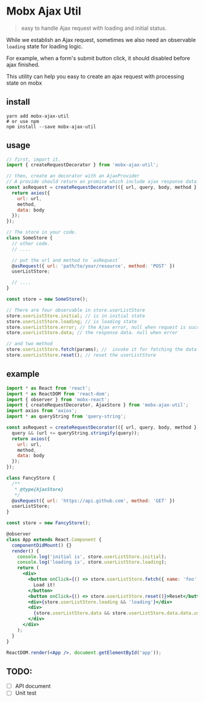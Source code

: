 # Mobx Ajax Util

> easy to handle Ajax request with loading and initial status.

While we establish an Ajax request, sometimes we also need an observable `loading` state for loading logic.

For example, when a form's submit button click, it should disabled before ajax finished.

This utility can help you easy to create an ajax request with processing state on mobx

## install

```shell
yarn add mobx-ajax-util
# or use npm
npm install --save mobx-ajax-util
```

## usage

```jsx
// first, import it.
import { createRequestDecorator } from 'mobx-ajax-util';

// then, create an decorator with an AjaxProvider
// A provide should return an promise which include ajax response data. You can use axios, fetch, or etc.
const asRequest = createRequestDecorator(({ url, query, body, method }) => {
  return axios({
    url: url,
    method,
    data: body
  });
});

// The store in your code.
class SomeStore {
  // other code.
  // ....

  // put the url and method to `asRequest`
  @asRequest({ url: 'path/to/your/resource', method: 'POST' })
  userListStore;

  // ....
}

const store = new SomeStore();

// There are four observable in store.userListStore
store.userListStore.initial; // is in initial state
store.userListStore.loading; // is loading state
store.userListStore.error; // the Ajax error, null when request is success
store.userListStore.data; // the response data. null when error

// and two method
store.userListStore.fetch(params); //  invoke it for fetching the data. the first parameter is the request body or url query(it depends on the HTTP method)
store.userListStore.reset(); // reset the userListStore
```

## example

```jsx
import * as React from 'react';
import * as ReactDOM from 'react-dom';
import { observer } from 'mobx-react';
import { createRequestDecorator, AjaxStore } from 'mobx-ajax-util';
import axios from 'axios';
import * as queryString from 'query-string';

const asRequest = createRequestDecorator(({ url, query, body, method }) => {
  query && (url += queryString.stringify(query));
  return axios({
    url: url,
    method,
    data: body
  });
});

class FancyStore {
  /**
   * @type{AjaxStore}
   */
  @asRequest({ url: 'https://api.github.com', method: 'GET' })
  userListStore;
}

const store = new FancyStore();

@observer
class App extends React.Component {
  componentDidMount() {}
  render() {
    console.log('initial is', store.userListStore.initial);
    console.log('loading is', store.userListStore.loading);
    return (
      <div>
        <button onClick={() => store.userListStore.fetch({ name: 'foo' })}>
          Load it!
        </button>
        <button onClick={() => store.userListStore.reset()}>Reset</button>
        <div>{store.userListStore.loading && 'loading'}</div>
        <div>
          {store.userListStore.data && store.userListStore.data.data.user_url}
        </div>
      </div>
    );
  }
}

ReactDOM.render(<App />, document.getElementById('app'));
```

## TODO:

- [ ] API document
- [ ] Unit test
